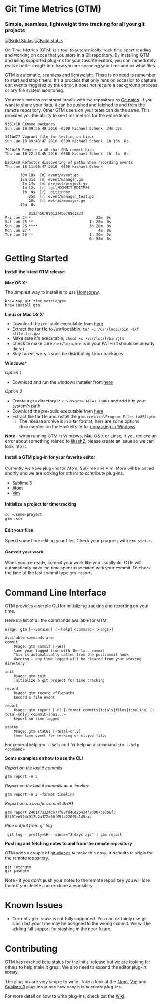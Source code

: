 # Git Time Metrics (GTM)
### Simple, seamless, lightweight time tracking for all your git projects

[![Build Status](https://travis-ci.org/git-time-metric/gtm.svg?branch=develop)](https://travis-ci.org/git-time-metric/gtm) [![Build status](https://ci.appveyor.com/api/projects/status/gj6tvm8njgwj0hqi?svg=true)](https://ci.appveyor.com/project/mschenk42/gtm)

Git Time Metrics (GTM) is a tool to automatically track time spent reading and working on code that you store in a Git repository. By installing GTM and using supported plug-ins for your favorite editors, you can immediately realize better insight into how you are spending your time and on what files.

GTM is automatic, seamless and lightweight.  There is no need to remember to start and stop timers.  It's a process that only runs on occasion to capture edit events triggered by the editor.  It does not require a background process or any file system monitoring.

Your time metrics are stored locally with the repository as [Git notes](https://git-scm.com/docs/git-notes). If you want to share your data,  it can be pushed and fetched to and from the remote repository. Other GTM users on your team can do the same. This provides you the ability to see time metrics for the entire team.

```
9361c18 Rename packages
Sun Jun 19 09:56:40 2016 -0500 Michael Schenk  34m 30s

341bd77 Vagrant file for testing on Linux
Sun Jun 19 09:43:47 2016 -0500 Michael Schenk  1h 16m  0s

792ba19 Require a 40 char SHA commit hash
Thu Jun 16 22:28:45 2016 -0500 Michael Schenk  1h  1m  0s
```
```
b2d16c8 Refactor discovering of paths when recording events
Thu Jun 16 11:08:47 2016 -0500 Michael Schenk

       30m 18s  [m] event/event.go
       12m 31s  [m] event/manager.go
        3m 14s  [m] project/project.go
        1m 12s  [r] .git/COMMIT_EDITMSG
        1m  0s  [r] .git/index
           25s  [r] event/manager_test.go
           20s  [r] metric/manager.go
       49m  0s
```
```
           0123456789012345678901234
Fri Jun 24 *                              22m  0s
Sat Jun 25 **                          1h 28m  0s
Sun Jun 26 ****                        3h 28m  0s
Mon Jun 27 *                               4m  0s
Tue Jun 28 **                          1h 36m  0s
                                       6h 58m  0s
```
# Getting Started

#### Install the latest GTM release

**Mac OS X***

The simplest way to install is to use [Homebrew](http://brew.sh).
```
brew tap git-time-metric/gtm
brew install gtm
```

**Linux or Mac OS X***

- Download the pre-build executable from [here](https://github.com/git-time-metric/gtm/releases/latest)
- Extract the tar file to /usr/local/bin, `tar -C /usr/local/bin -zxf <file.tar.gz>`
- Make sure it's executable, `chmod +x /usr/local/bin/gtm`
- Check to make sure `/usr/loca/bin` is in your PATH (it should be already there)
- Stay tuned, we will soon be distributing Linux packages


**Windows***

*Option 1*

- Download and run the windows installer from [here](https://github.com/git-time-metric/gtm/releases/latest)

*Option 2*

- Create a `gtm` directory in `c:\Program Files (x86)` and add it to your system's path
- Download the pre-build executable from [here](https://github.com/git-time-metric/gtm/releases/latest)
- Extract the tar file and install the `gtm.exe` in `c:\Program Files (x86)\gtm`
  - The release archive is in a tar format, here are some options documented on the Haskell site for [unpacking in Windows](https://wiki.haskell.org/How_to_unpack_a_tar_file_in_Windows)

**Note** - when running GTM in Windows, Mac OS X or Linux, if you recieve an error about something related to [libssh2](https://www.libssh2.org), please create an issue so we can look into it.

#### Install a GTM plug-in for your favorite editor

Currently we have plug-ins for Atom, Sublime and Vim. More will be added shortly and we are looking for others to contribute plug-ins.

- [Sublime 3](https://github.com/git-time-metric/gtm-sublime3-plugin)
- [Atom](https://github.com/git-time-metric/gtm-atom-plugin)
- [Vim](https://github.com/git-time-metric/gtm-vim-plugin)

#### Initialize a project for time tracking

```sh
cd ~/some-project
gtm init
```

#### Edit your files

Spend some time editing your files.  Check your progress with `gtm status`.

#### Commit your work

When you are ready, commit your work like you usually do.  GTM will automatically save the time spent associated with your commit. To check the time of the last commit type `gtm report`.

# Command Line Interface

GTM provides a simple CLI for initializing tracking and reporting on your time.

Here's a list of all the commands available for GTM.
```
usage: gtm [--version] [--help] <command> [<args>]

Available commands are:
commit
    Usage: gtm commit [-yes]
    Save your logged time with the last commit
    This is automatically called from the postcommit hook
    Warning - any time logged will be cleared from your working directory

init
    Usage: gtm init
    Initialize a git project for time tracking

record
    Usage: gtm record <filepath>
    Record a file event

report
    Usage: gtm report [-n] [-format commits|totals|files|timeline] [-total-only] <commit-sha1...>
    Report on time logged

status
    Usage: gtm status [-total-only]
    Show time spent for working or staged files
```

For general help `gtm --help` and for help on a command `gtm --help <command>`

**Some examples on how to use the CLI**

*Report on the last 5 commits*

```
gtm report -n 5
```

*Report on the last 5 commits as a timeline*

```
gtm report -n 5 -format timeline
```

*Report on a specific commit SHA1*

```
gtm report 2401f73324c677f88fd40d2b434f2d007ce0b6f3 93f57ee594c917b2a372e06f09fa22009a145aac
```

*Pipe output from git log*

```
 git log --pretty=%H --since="8 days ago" | gtm report
```

**Pushing and fetching notes to and from the remote repository**

GTM adds a couple of [git aliases](https://git-scm.com/book/en/v2/Git-Basics-Git-Aliases) to make this easy.  It defaults to origin for the remote repository.

```
git fetchgtm
git pushgtm
```
Note - if you don't push your notes to the remote repository you will lose them if you delete and re-clone a repository.

# Known Issues

- Currently `git stash` is not fully supported.  You can certainly use git stash but your time may be assigned to the wrong commit. We will be adding full support for stashing in the near future.

# Contributing

GTM has reached beta status for the initial release but we are looking for others to help make it great. We also need to expand the editor plug-in library.

The plug-ins are very simple to write. Take a look at the [Atom](https://github.com/git-time-metric/gtm-atom-plugin), [Vim](https://github.com/git-time-metric/gtm-vim-plugin) and [Sublime 3](https://github.com/git-time-metric/gtm-sublime3-plugin) plug-ins to see how easy it is to create plug-ins.

For more detail on how to write plug-ins, check out the [Wiki](https://github.com/git-time-metric/gtm/wiki/Editor-Plug-ins).
